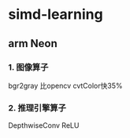 # simd-learning

## arm Neon

### 1. 图像算子
bgr2gray 比opencv cvtColor快35%
### 2. 推理引擎算子
DepthwiseConv
ReLU
